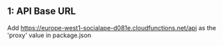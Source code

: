 ## 1: API Base URL

Add https://europe-west1-socialape-d081e.cloudfunctions.net/api as the 'proxy' value in package.json
